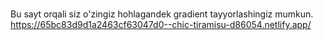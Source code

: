 ###
Bu sayt orqali siz o'zingiz hohlagandek gradient tayyorlashingiz mumkun. 
https://65bc83d9d1a2463cf63047d0--chic-tiramisu-d86054.netlify.app/

